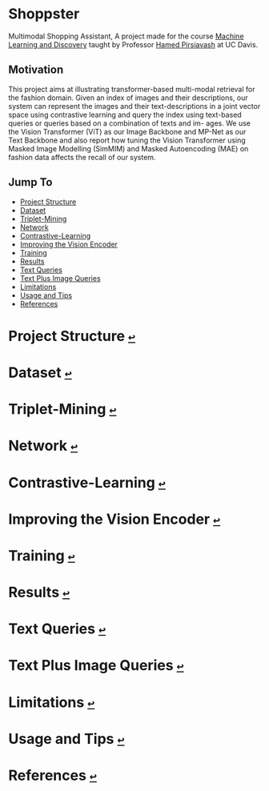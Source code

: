 # Shoppster
Multimodal Shopping Assistant, A project made for the course [Machine Learning and Discovery](https://web.cs.ucdavis.edu/~hpirsiav/courses/MLf22/) taught by Professor [Hamed Pirsiavash](https://web.cs.ucdavis.edu/~hpirsiav/) at UC Davis. 


## Motivation
This project aims at illustrating transformer-based multi-modal retrieval for the fashion domain. Given an index of images and their descriptions, our system can represent the images and their text-descriptions in a joint vector space using contrastive learning and query the index using text-based queries or queries based on a combination of texts and im- ages. We use the Vision Transformer (ViT) as our Image Backbone and MP-Net as our Text Backbone and also report how tuning the Vision Transformer using Masked Image Modelling (SimMIM) and Masked Autoencoding (MAE) on fashion data affects the recall of our system.


## Jump To
* <a id="jumpto"></a> [Project Structure](#project-structure-)
* <a id="jumpto"></a> [Dataset](#dataset-)
* <a id="jumpto"></a> [Triplet-Mining](#triplet-mining-)
* <a id="jumpto"></a> [Network](#network-)
* <a id="jumpto"></a> [Contrastive-Learning](#contrastive-learning-)
* <a id="jumpto"></a> [Improving the Vision Encoder](#improving-the-vision-encoder-)
* <a id="jumpto"></a> [Training](#training-)
* <a id="jumpto"></a> [Results](#results-)
* <a id="jumpto"></a> [Text Queries](#text-queries-)
* <a id="jumpto"></a> [Text Plus Image Queries](#text-plus-image-queries-)
* <a id="jumpto"></a> [Limitations](#limitations-)
* <a id="jumpto"></a> [Usage and Tips](#usage-and-tips-)
* <a id="jumpto"></a> [References](#references-)

# Project Structure [`↩`](#jumpto)

# Dataset [`↩`](#jumpto)

# Triplet-Mining [`↩`](#jumpto)



# Network [`↩`](#jumpto)


# Contrastive-Learning [`↩`](#jumpto)


# Improving the Vision Encoder [`↩`](#jumpto)


# Training [`↩`](#jumpto)

# Results [`↩`](#jumpto)

# Text Queries [`↩`](#jumpto)

# Text Plus Image Queries [`↩`](#jumpto)


# Limitations [`↩`](#jumpto)



# Usage and Tips [`↩`](#jumpto)


# References [`↩`](#jumpto)








